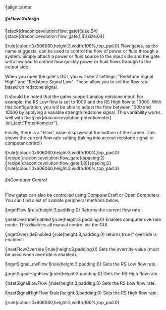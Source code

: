 §align:center
##### §nFlow Gates§n

§stack[draconicevolution:flow_gate]{size:64} §stack[draconicevolution:flow_gate,1,8]{size:64}

§rule{colour:0x606060,height:3,width:100%,top_pad:0}
Flow gates, as the name suggests, can be used to control the flow of power or fluid through a system. Simply attach a power or fluid source to the input side and the gate will allow you to control how quickly power or fluid flows through to the output side.

When you open the gate's GUI, you will see 2 settings: "Redstone Signal High" and "Redstone Signal Low". These allow you to set the flow rate based on redstone signal.

It should be noted that the gates support analog redstone input. For example, the RS Low flow is set to 1000 and the RS High flow to 10000. With this configuration, you will be able to adjust the flow between 1000 and 10000 by applying a variable strength redstone signal. This variability works well with the §link[draconicevolution:potentiometer]{alt_text:"Potentiometer"}.

Finally, there is a "Flow" value displayed at the bottom of the screen. This shows the current flow rate setting (taking into accout redstone signal or computer control)

§rule{colour:0x606060,height:3,width:100%,top_pad:0}
§recipe[draconicevolution:flow_gate]{spacing:2}§recipe[draconicevolution:flow_gate,1,8]{spacing:2}
§rule{colour:0x606060,height:3,width:100%,top_pad:3}
###### §nComputer Control
Flow gates can also be controlled using ComputerCraft or Open Computers. You can find a list of avalible peripheral methods below.

§ngetFlow
§rule{height:3,padding:0}
Returns the current flow rate.

§nsetOverrideEnabled
§rule{height:3,padding:0}
Enables computer override mode. This disables all manual control via the GUI.

§ngetOverrideEnabled
§rule{height:3,padding:0}
returns true if override is enabled.

§nsetFlowOverride
§rule{height:3,padding:0}
Sets the override value (must be used when override is enabled).

§ngetSignalLowFlow
§rule{height:3,padding:0}
Gets the RS Low flow rate.

§ngetSignalHighFlow
§rule{height:3,padding:0}
Gets the RS High flow rate.

§nsetSignalLowFlow
§rule{height:3,padding:0}
Sets the RS Low flow rate.

§nsetSignalHighFlow
§rule{height:3,padding:0}
Sets the RS High flow rate.

§rule{colour:0x606060,height:3,width:100%,top_pad:0}